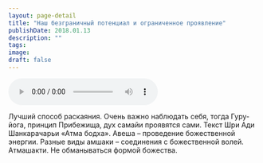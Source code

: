 ```yaml
---
layout: page-detail
title: "Наш безграничный потенциал и ограниченное проявление"
publishDate: 2018.01.13
description: ""
tags:
image:
draft: false
---
```


<audio title="2018.01.13 - Наш безграничный потенциал и ограниченное проявление.mp3" src="/upload/iblock/df1/df1c55c82655007ceffdeae45818061f.mp3" controls=""></audio>

 Лучший способ раскаяния. Очень важно наблюдать себя, тогда Гуру-йога, принцип Прибежища, дух самайи проявятся сами. Текст Шри Ади Шанкарачарьи «Атма бодха». Авеша – проведение божественной энергии. Разные виды амшаки – соединения с божественной волей. Атмашакти. Не обманываться формой божества. 

  
